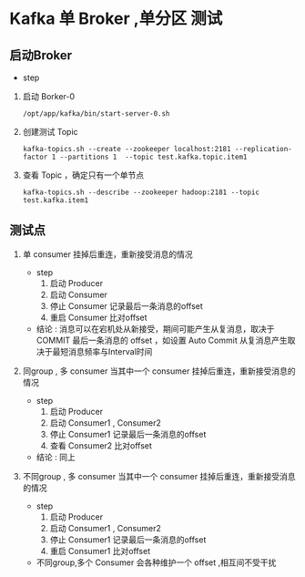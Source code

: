 # Kafka 单 Broker ,单分区 测试

## 启动Broker
* step

1. 启动 Borker-0 
    ```
    /opt/app/kafka/bin/start-server-0.sh 
    ```

2. 创建测试 Topic
    ```
    kafka-topics.sh --create --zookeeper localhost:2181 --replication-factor 1 --partitions 1  --topic test.kafka.topic.item1
    ```

3. 查看 Topic ，确定只有一个单节点
    ```
    kafka-topics.sh --describe --zookeeper hadoop:2181 --topic test.kafka.item1
    ```
## 测试点

1. 单 consumer 挂掉后重连，重新接受消息的情况
    * step
        1. 启动 Producer 
        2. 启动 Consumer  
        3. 停止 Consumer 记录最后一条消息的offset
        4. 重启 Consumer 比对offset
    * 结论 : 消息可以在宕机处从新接受，期间可能产生从复消息，取决于 COMMIT 最后一条消息的 offset ，如设置 Auto Commit 从复消息产生取决于最短消息频率与Interval时间
    
2. 同group , 多 consumer 当其中一个 consumer 挂掉后重连，重新接受消息的情况
    * step
        1. 启动 Producer 
        2. 启动 Consumer1 , Consumer2   
        3. 停止 Consumer1 记录最后一条消息的offset
        4. 查看 Consumer2 比对offset
    * 结论 : 同上
    
3. 不同group , 多 consumer 当其中一个 consumer 挂掉后重连，重新接受消息的情况
    * step
        1. 启动 Producer 
        2. 启动 Consumer1 , Consumer2   
        3. 停止 Consumer1 记录最后一条消息的offset
        4. 重启 Consumer1 比对offset 
    * 不同group,多个 Consumer 会各种维护一个 offset ,相互间不受干扰 


